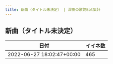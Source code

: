 ```yaml
---
title: 新曲（タイトル未決定） | 深夜の歌詞Bot集計
---
```

## 新曲（タイトル未決定）

|日付|イイネ数|
|-|-|
|2022-06-27 18:02:47+00:00|465|
